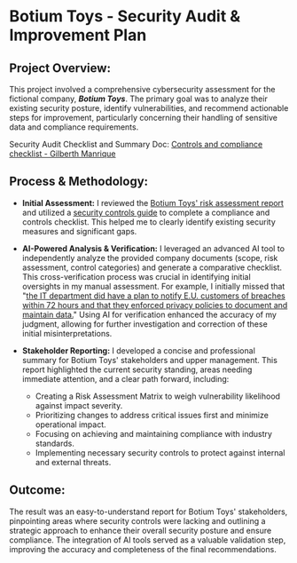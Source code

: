 # Botium Toys - Security Audit & Improvement Plan

## Project Overview:

This project involved a comprehensive cybersecurity assessment for the fictional company, ***Botium Toys***. The primary goal was to analyze their existing security posture, identify vulnerabilities, and recommend actionable steps for improvement, particularly concerning their handling of sensitive data and compliance requirements.

Security Audit Checklist and Summary Doc: [Controls and compliance checklist - Gilberth Manrique](https://docs.google.com/document/d/1eHHuZnmG7R7snKZpuEQE5EGCfeBS9vE76Wo7exYMtO4/edit?usp=sharing)

## Process & Methodology:

- <b>Initial Assessment:</b> I reviewed the [Botium Toys' risk assessment report](https://docs.google.com/document/d/1DIUSNPDelAgPOgVkeCpJQUHUEXjCk3U5gz1rGBMRyqQ/edit?tab=t.0) and utilized a [security controls guide](https://docs.google.com/document/d/1Tq_0eCgcnFa4TZVxts1C1rh7xY_2pf521y0HktnA6vk/edit?usp=sharing) to complete a compliance and controls checklist. This helped me to clearly identify existing security measures and significant gaps.

- <b>AI-Powered Analysis & Verification:</b> I leveraged an advanced AI tool to independently analyze the provided company documents (scope, risk assessment, control categories) and generate a comparative checklist. This cross-verification process was crucial in identifying initial oversights in my manual assessment. For example, I initially missed that "[the IT department did have a plan to notify E.U. customers of breaches within 72 hours  and that they enforced privacy policies to document and maintain data.](https://github.com/user-attachments/assets/c2abe009-1750-4c32-b1ec-685500113c98)" Using AI for verification enhanced the accuracy of my judgment, allowing for further investigation and correction of these initial misinterpretations.

- <b>Stakeholder Reporting:</b> I developed a concise and professional summary for Botium Toys' stakeholders and upper management. This report highlighted the current security standing, areas needing immediate attention, and a clear path forward, including:
  - Creating a Risk Assessment Matrix to weigh vulnerability likelihood against impact severity.
  - Prioritizing changes to address critical issues first and minimize operational impact.
  - Focusing on achieving and maintaining compliance with industry standards.
  - Implementing necessary security controls to protect against internal and external threats.

## Outcome:

The result was an easy-to-understand report for Botium Toys' stakeholders, pinpointing areas where security controls were lacking and outlining a strategic approach to enhance their overall security posture and ensure compliance. The integration of AI tools served as a valuable validation step, improving the accuracy and completeness of the final recommendations.
